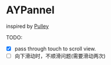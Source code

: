 # AYPannel

inspired by [Pulley](https://github.com/52inc/Pulley)


TODO:
- [X] pass through touch to scroll view.
- [ ] 向下滑动时，不顺滑问题(需要滑动两次)
